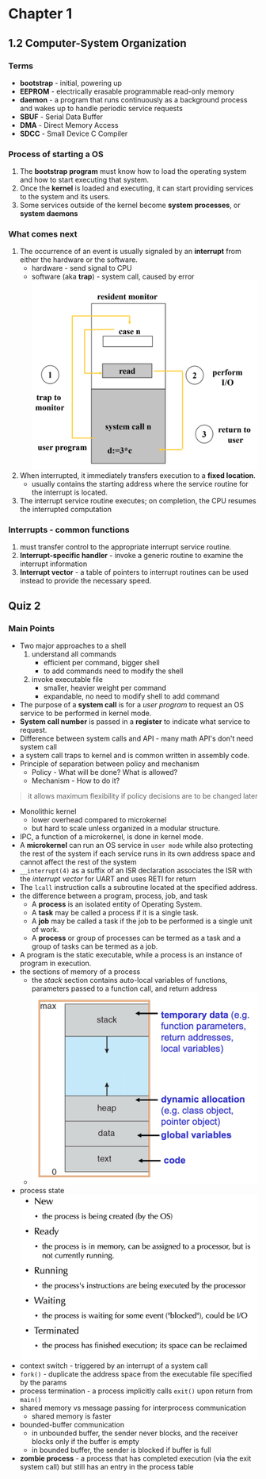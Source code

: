  # Chapter 1

## 1.2 Computer-System Organization

### Terms
- **bootstrap** - initial, powering up
- **EEPROM** - electrically erasable programmable read-only memory
- **daemon** - a program that runs continuously as a background process and wakes up to handle periodic service requests
- **SBUF** - Serial Data Buffer
- **DMA** - Direct Memory Access
- **SDCC** - Small Device C Compiler
### Process of starting a OS
1.  The **bootstrap program** must know how to load the operating system and how to start executing that system.
2. Once the **kernel** is loaded and executing, it can start providing services to the system and its users.
3. Some services outside of the kernel become **system processes**, or **system daemons**
### What comes next
1. The occurrence of an event is usually signaled by an **interrupt** from either the hardware or the software.
	- hardware - send signal to CPU
	- software (aka **trap**) - system call, caused by error
	![](software-interrupt.png)
2. When interrupted, it immediately transfers execution to a **fixed location**.
	- usually contains the starting address where the service routine for the interrupt is located.
3. The interrupt service routine executes; on completion, the CPU resumes the interrupted computation

### Interrupts - common functions
1. must transfer control to the appropriate interrupt service routine.
2. **Interrupt-specific handler** - invoke a generic routine to examine the interrupt information
3. **Interrupt vector** - a table of pointers to interrupt routines can be used instead to provide the necessary speed.
## Quiz 2
### Main Points
- Two major approaches to a shell
	1. understand all commands
		- efficient per command, bigger shell
		- to add commands need to modify the shell
	2. invoke executable file
		- smaller, heavier weight per command
		- expandable, no need to modify shell to add command
- The purpose of a **system call** is for a *user program* to request an OS service to be performed in kernel mode.
- **System call number** is passed in a **register** to indicate what service to request.
- Difference between system calls and API - many math API's don't need system call
- a system call traps to kernel and is common written in assembly code.
- Principle of separation between policy and mechanism
	- Policy - What will be done? What is allowed?
	- Mechanism - How to do it?
> it allows maximum flexibility if policy decisions are to be changed later
- Monolithic kernel
	- lower overhead compared to microkernel 
	- but hard to scale unless organized in a modular structure.
- IPC, a function of a microkernel, is done in kernel mode.
- A **microkernel** can run an OS service in `user mode` while also protecting the rest of the system if each service runs in its own address space and cannot affect the rest of the system 
- `__interrupt(4)` as a suffix of an ISR declaration associates the ISR with the *interrupt vector* for UART and uses RETI for return
- The `lcall` instruction calls a subroutine located at the specified address.
- the difference between a program, process, job, and task
	- A **process** is an isolated entity of Operating System. 
	- A **task** may be called a process if it is a single task. 
	- A **job** may be called a task if the job to be performed is a single unit of work. 
	- A **process** or group of processes can be termed as a task and a group of tasks can be termed as a job.
- A program is the static executable, while a process is an instance of program in execution.
- the sections of memory of a process
	- the _stack_ section contains auto-local variables of functions, parameters passed to a function call, and return address
	- ![](sections.png)
- process state
	![](process-state.png)
- context switch - triggered by an interrupt of a system call
- `fork()` - duplicate the address space from the executable file specified by the params
- process termination - a process implicitly calls `exit()` upon return from `main()`
- shared memory vs message passing for interprocess communication
	- shared memory is faster
- bounded-buffer communication
	- in unbounded buffer, the sender never blocks, and the receiver blocks only if the buffer is empty
	- in bounded buffer, the sender is blocked if buffer is full
- **zombie process** - a process that has completed execution (via the exit system call) but still has an entry in the process table
